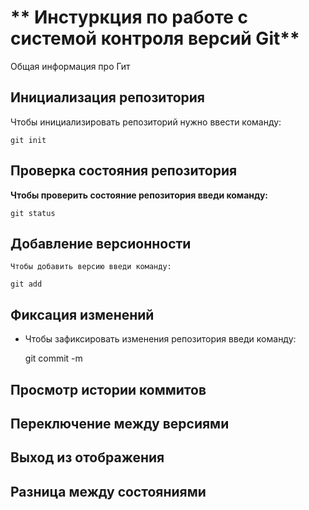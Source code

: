 # ** Инстуркция по работе с системой контроля версий Git**

Общая информация про Гит

## Инициализация репозитория

Чтобы инициализировать репозиторий нужно ввести команду:

    git init
## Проверка состояния репозитория

**Чтобы проверить состояние репозитория введи команду:**

    git status

## Добавление версионности

`Чтобы добавить версию введи команду:`

    git add

## Фиксация изменений

* Чтобы зафиксировать изменения репозитория введи команду:

    git commit -m
    

## Просмотр истории коммитов

## Переключение между версиями

## Выход из отображения

## Разница между состояниями
